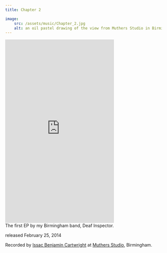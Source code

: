 ```yaml
---
title: Chapter 2

image:
    src: /assets/music/Chapter_2.jpg
    alt: an oil pastel drawing of the view from Muthers Studio in Birmingham with the city centre in the distance
---
```

<section class = "centered">
<iframe style="border: 0; width: 350px; height: 588px;" src="https://bandcamp.com/EmbeddedPlayer/album=3861177416/size=large/bgcol=333333/linkcol=2ebd35/transparent=true/" seamless><a href="https://deafinspector.bandcamp.com/album/chapter-2">Chapter 2 by Deaf Inspector</a></iframe>
</section>
<section class = "narrow" markdown=1>
The first EP by my Birmingham band, Deaf Inspector.

released February 25, 2014

Recorded by [Issac Benjamin Cartwright][website] at [Muthers Studio][website2], Birmingham.

[website]: https://soundcloud.com/ibcrecordingengineer
[website2]: https://www.muthersstudio.com/
